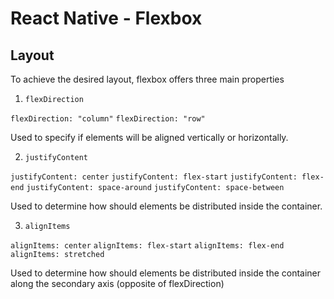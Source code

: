 # React Native - Flexbox

## Layout

To achieve the desired layout, flexbox offers three main properties

1. `flexDirection`

`flexDirection: "column"`
`flexDirection: "row"`

Used to specify if elements will be aligned vertically or horizontally.

2. `justifyContent`

`justifyContent: center`
`justifyContent: flex-start`
`justifyContent: flex-end`
`justifyContent: space-around`
`justifyContent: space-between`

Used to determine how should elements be distributed inside the container.

3. `alignItems`

`alignItems: center`
`alignItems: flex-start`
`alignItems: flex-end`
`alignItems: stretched`

Used to determine how should elements be distributed inside the container along the secondary axis (opposite of flexDirection)
